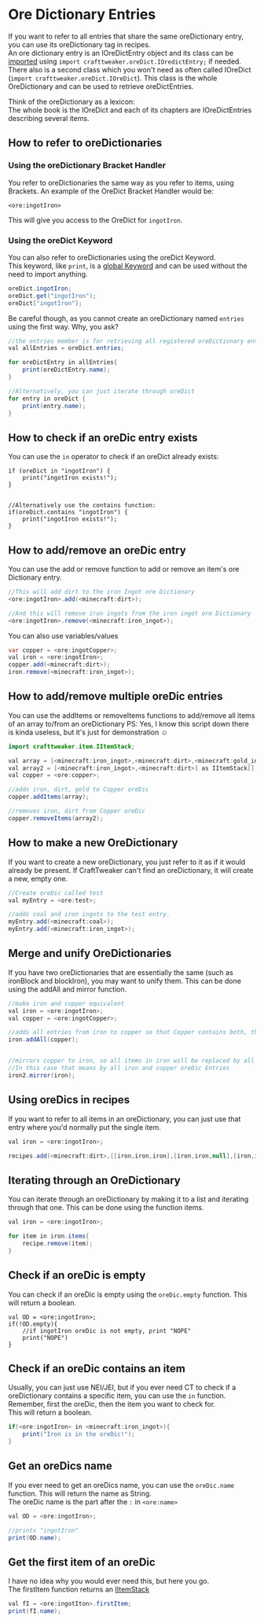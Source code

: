 # Ore Dictionary Entries

If you want to refer to all entries that share the same oreDictionary entry, you can use its oreDictionary tag in recipes.  
An ore dictionary entry is an IOreDictEntry object and its class can be [imported](/AdvancedFunctions/Import) using `import crafttweaker.oreDict.IOredictEntry;` if needed.  
There also is a second class which you won't need as often called IOreDict (`import crafttweaker.oreDict.IOreDict`). This class is the whole OreDictionary and can be used to retrieve oreDictEntries.  

Think of the oreDictionary as a lexicon:  
The whole book is the IOreDict and each of its chapters are IOreDictEntries describing several items.


## How to refer to oreDictionaries

### Using the oreDictionary Bracket Handler
You refer to oreDictionaries the same way as you refer to items, using Brackets.
An example of the OreDict Bracket Handler would be:

```
<ore:ingotIron>
```
This will give you access to the OreDict for `ingotIron`.


### Using the oreDict Keyword
You can also refer to oreDictionaries using the oreDict Keyword.  
This keyword, like `print`, is a [global Keyword](/Vanilla/Global_Functions) and can be used without the need to import anything.

```java
oreDict.ingotIron;
oreDict.get("ingotIron");
oreDict["ingotIron"];
```

Be careful though, as you cannot create an oreDictionary named `entries` using the first way. Why, you ask?  

```java
//the entries member is for retrieving all registered oreDictionary entries!
val allEntries = oreDict.entries;

for oreDictEntry in allEntries{
	print(oreDictEntry.name);
}

//Alternatively, you can just iterate through oreDict
for entry in oreDict {
	print(entry.name);
}

```

## How to check if an oreDic entry exists

You can use the `in` operator to check if an oreDict already exists:
```
if (oreDict in "ingotIron") {
	print("ingotIron exists!");
}


//Alternatively use the contains function:
if(oreDict.contains "ingotIron") {
	print("ingotIron exists!");	
}
```


## How to add/remove an oreDic entry

You can use the add or remove function to add or remove an item's ore Dictionary entry.

```java
//This will add dirt to the iron Ingot ore Dictionary
<ore:ingotIron>.add(<minecraft:dirt>);

//And this will remove iron ingots from the iron ingot ore Dictionary
<ore:ingotIron>.remove(<minecraft:iron_ingot>);
```

You can also use variables/values

```java
var copper = <ore:ingotCopper>;
val iron = <ore:ingotIron>;
copper.add(<minecraft:dirt>);
iron.remove(<minecraft:iron_ingot>);
```

## How to add/remove multiple oreDic entries

You can use the addItems or removeItems functions to add/remove all items of an array to/from an oreDictionary
PS: Yes, I know this script down there is kinda useless, but it's just for demonstration ☺

```java
import crafttweaker.item.IItemStack;

val array = [<minecraft:iron_ingot>,<minecraft:dirt>,<minecraft:gold_ingot>] as IItemStack[];
val array2 = [<minecraft:iron_ingot>,<minecraft:dirt>] as IItemStack[];
val copper = <ore:copper>;

//adds iron, dirt, gold to Copper oreDic
copper.addItems(array);

//removes iron, dirt from Copper oreDic
copper.removeItems(array2);

```


## How to make a new OreDictionary

If you want to create a new oreDictionary, you just refer to it as if it would already be present.
If CraftTweaker can't find an oreDictionary, it will create a new, empty one.

```java
//Create oreDic called test
val myEntry = <ore:test>;

//adds coal and iron ingots to the test entry.
myEntry.add(<minecraft:coal>);
myEntry.add(<minecraft:iron_ingot>);
```

## Merge and unify OreDictionaries

If you have two oreDictionaries that are essentially the same (such as ironBlock and blockIron), you may want to unify them.
This can be done using the addAll and mirror function.

```java
//make iron and copper equivalent
val iron = <ore:ingotIron>;
val copper = <ore:ingotCopper>;

//adds all entries from iron to copper so that Copper contains both, the iron and copper oreDic entries
iron.addAll(copper); 


//mirrors copper to iron, so all items in iron will be replaced by all the ones in copper.
//In this case that means by all iron and copper oreDic Entries
iron2.mirror(iron);
```

## Using oreDics in recipes

If you want to refer to all items in an oreDictionary, you can just use that entry where you'd normally put the single item.
```java
val iron = <ore:ingotIron>;

recipes.add(<minecraft:dirt>,[[iron,iron,iron],[iron,iron,null],[iron,iron,iron]]);
```

## Iterating through an OreDictionary

You can iterate through an oreDictionary by making it to a list and iterating through that one.
This can be done using the function items.

```java
val iron = <ore:ingotIron>;

for item in iron.items{
	recipe.remove(item);
}
```

## Check if an oreDic is empty

You can check if an oreDic is empty using the `oreDic.empty` function. This will return a boolean.
```
val OD = <ore:ingotIron>;
if(!OD.empty){
	//if ingotIron oreDic is not empty, print "NOPE"
	print("NOPE")
}
```

## Check if an oreDic contains an item

Usually, you can just use NEI/JEI, but if you ever need CT to check if a oreDictionary contains a specific item, you can use the `in` function.  
Remember, first the oreDic, then the item you want to check for.  
This will return a boolean.

```java
if(<ore:ingotIron> in <minecraft:iron_ingot>){
	print("Iron is in the oreDic!");
}
```

## Get an oreDics name

If you ever need to get an oreDics name, you can use the `oreDic.name` function. This will return the name as String.  
The oreDic name is the part after the `:` in `<ore:name>`

```java
val OD = <ore:ingotIron>;

//prints "ingotIron"
print(OD.name);
```

## Get the first item of an oreDic

I have no idea why you would ever need this, but here you go.  
The firstItem function returns an [IItemStack](/Vanilla/Items/IItemStack)

```java
val fI = <ore:ingotIton>.firstItem;
print(fI.name);
```